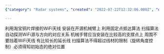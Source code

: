 ```yaml
---
{"category": "Radar systems", "created": "2022-07-22T12:32:06.000Z", "date": "2022-07-22 12:32:06", "description": "A WiFi scanning radar system has been developed using a five-axis robotic arm and a custom-made antenna. The setup employs advanced algorithms and long extension cords to detect WiFi sources and their directions automatically. For optimal results, the system should be placed on a high support with no obstructions near the antenna.", "modified": "2022-08-18T07:53:10.259Z", "tags": ["free internet", "hardware", "internet", "network", "stub", "system avaliability", "白嫖"], "title": "蹭网WiFi天线 雷达扫描 五轴机械臂"}

---
```


利用淘宝铜片焊接的WiFi天线 安装在开源机械臂上 利用固定点抵达算法 扫描算法 自动探测WiFi源与方向的对应关系 机械手臂应当安装在比较高的支撑点上 周围不要挡着WiFi天线 有比较长的延长线 扫描算法不得超过线材的限制（旋转角度控制）必须得知初始态的绝对位置
